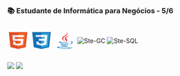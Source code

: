  ### 📚 Estudante de Informática para Negócios - 5/6
     

 <div style="display: inline_block"><br>
  <img align="center" alt="Ste-HTML" height="40" width="50" src="https://raw.githubusercontent.com/devicons/devicon/master/icons/html5/html5-original.svg">
  <img align="center" alt="Ste-CSS" height="40" width="50" src="https://raw.githubusercontent.com/devicons/devicon/master/icons/css3/css3-original.svg">
  <img align="center" alt="Ste-Java" height="40" width="50" src="https://raw.githubusercontent.com/devicons/devicon/master/icons/java/java-original.svg">
  <img align="center" alt="Ste-GC" height="40" width="50" src="https://cdn.jsdelivr.net/gh/devicons/devicon/icons/googlecloud/googlecloud-original.svg">
  <img align="center" alt="Ste-SQL" height="40" width="50" 
src="https://www.flaticon.com/br/icone-gratis/sql_9544010?term=sql&related_id=9544010"/>
</div>

##

 <div> 
  <a href="https://www.linkedin.com/in/stefanymeneghello" target="_blank"><img src="https://img.shields.io/badge/-LinkedIn-%230077B5?style=for-the-badge&logo=linkedin&logoColor=white" target="_blank"></a> 
  <a href="https://instagram.com/stefanymeneghello" target="_blank"><img src="https://img.shields.io/badge/-Instagram-%23E4405F?style=for-the-badge&logo=instagram&logoColor=white" target="_blank"></a>
</div>
